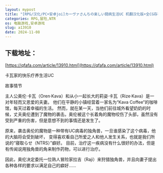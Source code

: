 ```yaml
---
layout: mypost
title: "[RPG/汉化/PC+安卓joi]カーヴァさんちの楽しい闘病生活UC 机翻汉化版+全CG存档"
categories: RPG,冒险,NTR
os: 电脑游戏,安卓游戏
slug: a13910
date: 2024-11-08
---
```


## 下载地址：

[https://qfafa.com/article/13910.html](https://qfafa.com/article/13910.html)

卡瓦家的快乐疗养生活UC

故事情节

主人公奥伦·卡瓦（Oren·Kava）和从小一起长大的莉姿·卡瓦（Rize·Kava）是一对年轻而又恩爱的夫妻。
他们在平静的小镇经营着一家名为“Kava Coffee”的咖啡馆，每天过着幸福的生活。
然而，就在某一天，当他们前往城外看望奶奶的时候，丈夫奥伦遭到了魔物的袭击。奥伦被这个长着角的魔物咬伤了头部，虽然没有受到严重的伤害，但是意想不到的事情还是发生了。

原来，袭击奥伦的魔物是一种带有UC病毒的独角兽，一旦谁感染了这个病毒，他的大脑将会受到破坏，
变得喜欢看自己所爱之人和他人发生关系，也就是我们所说的“寝取らせ（NTRS）”癖好。
目前，治疗这一疾病没有什么很好的办法，但是有传闻说用独角兽的角来制作药物，可以进行治疗。

因此，奥伦决定委托一位熟人冒险家拉吉（Raji）来狩猎独角兽，并且向妻子提出各种各样的要求以满足自己的癖好……